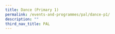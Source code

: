 ```yaml
---
title: Dance (Primary 1)
permalink: /events-and-programmes/pal/dance-p1/
description: ""
third_nav_title: PAL
---
```

